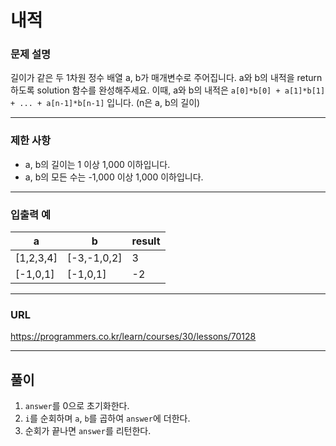 # 내적

### 문제 설명

길이가 같은 두 1차원 정수 배열 a, b가 매개변수로 주어집니다. a와 b의 내적을 return 하도록 solution 함수를 완성해주세요.
이때, a와 b의 내적은 `a[0]*b[0] + a[1]*b[1] + ... + a[n-1]*b[n-1]` 입니다. (n은 a, b의 길이)

-----------
### 제한 사항

- a, b의 길이는 1 이상 1,000 이하입니다.
- a, b의 모든 수는 -1,000 이상 1,000 이하입니다.

-----------
### 입출력 예

| a         | b           | result |
|-----------|-------------|--------|
| [1,2,3,4] | [-3,-1,0,2] | 3      |
| [-1,0,1]  | [-1,0,1]    | -2     |

-----------
### URL

https://programmers.co.kr/learn/courses/30/lessons/70128

-----------
## 풀이
1. `answer`를 0으로 초기화한다.
2. `i`를 순회하며 `a`, `b`를 곱하여 `answer`에 더한다.
3. 순회가 끝나면 `answer`를 리턴한다.
